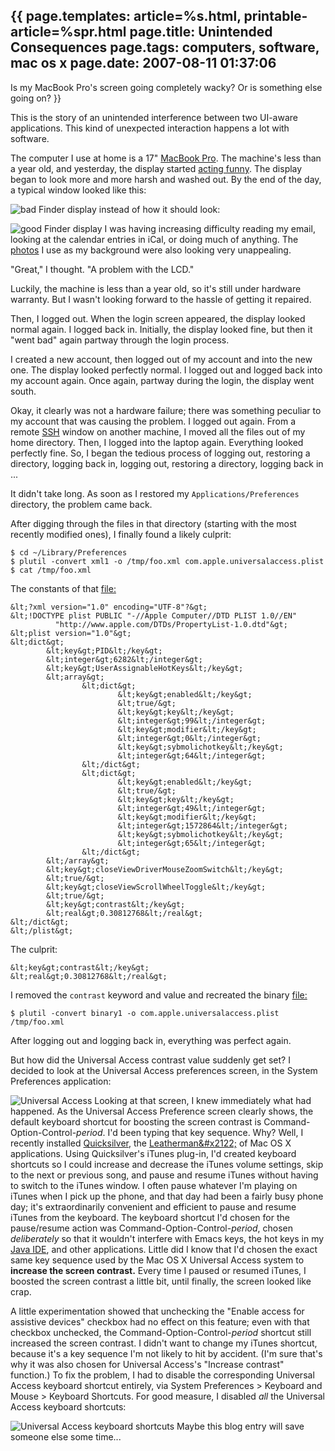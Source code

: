 {{
page.templates: article=%s.html, printable-article=%spr.html
page.title: Unintended Consequences
page.tags: computers, software, mac os x
page.date: 2007-08-11 01:37:06
---
Is my MacBook Pro's screen going completely wacky? Or is something
else going on?
}}

This is the story of an unintended interference between two
UI-aware applications. This kind of unexpected interaction happens
a lot with software.

The computer I use at home is a 17"
[MacBook Pro][]. The machine's less
than a year old, and yesterday, the display started
[acting funny][].
The display began to look more and more harsh and washed out. By
the end of the day, a typical window looked like this:

![bad Finder display][]
instead of how it should look:

![good Finder display][]
I was having increasing difficulty reading my email, looking at the
calendar entries in iCal, or doing much of anything. The
[photos][] I use as my background were
also looking very unappealing.

"Great," I thought. "A problem with the LCD."

Luckily, the machine is less than a year old, so it's still under
hardware warranty. But I wasn't looking forward to the hassle of
getting it repaired.

Then, I logged out. When the login screen appeared, the display
looked normal again. I logged back in. Initially, the display
looked fine, but then it "went bad" again partway through the login
process.

I created a new account, then logged out of my account and into the
new one. The display looked perfectly normal. I logged out and
logged back into my account again. Once again, partway during the
login, the display went south.

Okay, it clearly was not a hardware failure; there was something
peculiar to my account that was causing the problem. I logged out
again. From a remote [SSH][] window on
another machine, I moved all the files out of my home directory.
Then, I logged into the laptop again. Everything looked perfectly
fine. So, I began the tedious process of logging out, restoring a
directory, logging back in, logging out, restoring a directory,
logging back in ...

It didn't take long. As soon as I restored my
`Applications/Preferences` directory, the problem came back.

After digging through the files in that directory (starting with
the most recently modified ones), I finally found a likely
culprit:

    $ cd ~/Library/Preferences
    $ plutil -convert xml1 -o /tmp/foo.xml com.apple.universalaccess.plist
    $ cat /tmp/foo.xml

The constants of that [file:][]

    &lt;?xml version="1.0" encoding="UTF-8"?&gt;
    &lt;!DOCTYPE plist PUBLIC "-//Apple Computer//DTD PLIST 1.0//EN" 
              "http://www.apple.com/DTDs/PropertyList-1.0.dtd"&gt;
    &lt;plist version="1.0"&gt;
    &lt;dict&gt;
            &lt;key&gt;PID&lt;/key&gt;
            &lt;integer&gt;6282&lt;/integer&gt;
            &lt;key&gt;UserAssignableHotKeys&lt;/key&gt;
            &lt;array&gt;
                    &lt;dict&gt;
                            &lt;key&gt;enabled&lt;/key&gt;
                            &lt;true/&gt;
                            &lt;key&gt;key&lt;/key&gt;
                            &lt;integer&gt;99&lt;/integer&gt;
                            &lt;key&gt;modifier&lt;/key&gt;
                            &lt;integer&gt;0&lt;/integer&gt;
                            &lt;key&gt;sybmolichotkey&lt;/key&gt;
                            &lt;integer&gt;64&lt;/integer&gt;
                    &lt;/dict&gt;
                    &lt;dict&gt;
                            &lt;key&gt;enabled&lt;/key&gt;
                            &lt;true/&gt;
                            &lt;key&gt;key&lt;/key&gt;
                            &lt;integer&gt;49&lt;/integer&gt;
                            &lt;key&gt;modifier&lt;/key&gt;
                            &lt;integer&gt;1572864&lt;/integer&gt;
                            &lt;key&gt;sybmolichotkey&lt;/key&gt;
                            &lt;integer&gt;65&lt;/integer&gt;
                    &lt;/dict&gt;
            &lt;/array&gt;
            &lt;key&gt;closeViewDriverMouseZoomSwitch&lt;/key&gt;
            &lt;true/&gt;
            &lt;key&gt;closeViewScrollWheelToggle&lt;/key&gt;
            &lt;true/&gt;
            &lt;key&gt;contrast&lt;/key&gt;
            &lt;real&gt;0.30812768&lt;/real&gt;
    &lt;/dict&gt;
    &lt;/plist&gt;

The culprit:

    &lt;key&gt;contrast&lt;/key&gt;
    &lt;real&gt;0.30812768&lt;/real&gt;

I removed the `contrast` keyword and value and recreated the binary
[file:][]

    $ plutil -convert binary1 -o com.apple.universalaccess.plist /tmp/foo.xml

After logging out and logging back in, everything was perfect
again.

But how did the Universal Access contrast value suddenly get set? I
decided to look at the Universal Access preferences screen, in the
System Preferences application:

![Universal Access][]
Looking at that screen, I knew immediately what had happened. As
the Universal Access Preference screen clearly shows, the default
keyboard shortcut for boosting the screen contrast is
Command-Option-Control-*period*. I'd been typing that key sequence.
Why? Well, I recently installed
[Quicksilver][], the
[Leatherman&amp;\#x2122;][] of Mac OS X
applications. Using Quicksilver's iTunes plug-in, I'd created
keyboard shortcuts so I could increase and decrease the iTunes
volume settings, skip to the next or previous song, and pause and
resume iTunes without having to switch to the iTunes window. I
often pause whatever I'm playing on iTunes when I pick up the
phone, and that day had been a fairly busy phone day; it's
extraordinarily convenient and efficient to pause and resume iTunes
from the keyboard. The keyboard shortcut I'd chosen for the
pause/resume action was Command-Option-Control-*period*, chosen
*deliberately* so that it wouldn't interfere with Emacs keys, the
hot keys in my [Java IDE][], and other
applications. Little did I know that I'd chosen the exact same key
sequence used by the Mac OS X Universal Access system to
**increase the screen contrast.** Every time I paused or resumed
iTunes, I boosted the screen contrast a little bit, until finally,
the screen looked like crap.

A little experimentation showed that unchecking the "Enable access
for assistive devices" checkbox had no effect on this feature; even
with that checkbox unchecked, the Command-Option-Control-*period*
shortcut still increased the screen contrast. I didn't want to
change my iTunes shortcut, because it's a key sequence I'm not
likely to hit by accident. (I'm sure that's why it was also chosen
for Universal Access's "Increase contrast" function.) To fix the
problem, I had to disable the corresponding Universal Access
keyboard shortcut entirely, via System Preferences &gt; Keyboard
and Mouse &gt; Keyboard Shortcuts. For good measure, I disabled
*all* the Universal Access keyboard shortcuts:

![Universal Access keyboard shortcuts][]
Maybe this blog entry will save someone else some time...

[MacBook Pro]: http://www.apple.com/macbookpro/
[acting funny]: http://books.google.com/books?id=BzRfkR51i60C&amp;dq=%22acting+funny%22&amp;printsec=frontcover&amp;source=web&amp;ots=BGoE6aSChA&amp;sig=jgdJrGfy87AYu5kkU8mDNrdTyYQ
[bad Finder display]: /static/finder-bad.png "bad Finder display"
[good Finder display]: /static/finder-good.png "good Finder display"
[photos]: /bmc/photography/gallery/
[SSH]: http://www.openssh.org/
[file:]: file:
[file:]: file:
[Universal Access]: /static/universal-access.png "Universal Access"
[Quicksilver]: http://quicksilver.blacktree.com/
[Leatherman&amp;\#x2122;]: http://www.leatherman.com/
[Java IDE]: http://www.netbeans.org/
[Universal Access keyboard shortcuts]: /static/keyboard-shortcuts.png "Universal Access keyboard shortcuts"
